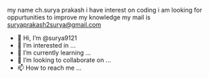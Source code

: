 my name ch.surya prakash
i have interest on coding
i am looking for oppurtunities to improve my knowledge
my mail is suryaprakash2surya@gmail.com
- 👋 Hi, I’m @surya9121
- 👀 I’m interested in ...
- 🌱 I’m currently learning ...
- 💞️ I’m looking to collaborate on ...
- 📫 How to reach me ...

<!---
surya9121/surya9121 is a ✨ special ✨ repository because its `README.md` (this file) appears on your GitHub profile.
You can click the Preview link to take a look at your changes.
--->

